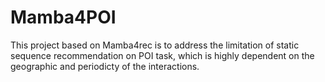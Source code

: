 # Mamba4POI
This project based on Mamba4rec is to address the limitation of static sequence recommendation on POI task, which is highly dependent on the geographic and periodicty of the interactions.